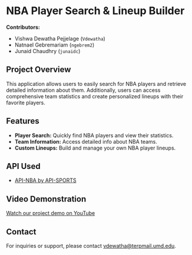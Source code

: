 # NBA Player Search & Lineup Builder

**Contributors:**  
- Vishwa Dewatha Pejjelage (`Vdewatha`)  
- Natnael Gebremariam (`ngebrem2`)  
- Junaid Chaudhry (`junaidc`)

## Project Overview
This application allows users to easily search for NBA players and retrieve detailed information about them. Additionally, users can access comprehensive team statistics and create personalized lineups with their favorite players.

## Features
- **Player Search:** Quickly find NBA players and view their statistics.
- **Team Information:** Access detailed info about NBA teams.
- **Custom Lineups:** Build and manage your own NBA player lineups.

## API Used
- [API-NBA by API-SPORTS](https://rapidapi.com/api-sports/api/api-nba)

## Video Demonstration
[Watch our project demo on YouTube](https://youtu.be/1aAGaMSOSCo)

## Contact
For inquiries or support, please contact [vdewatha@terpmail.umd.edu](mailto:vdewatha@terpmail.umd.edu).
